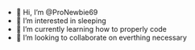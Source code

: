 - 👋 Hi, I’m @ProNewbie69
- 👀 I’m interested in sleeping
- 🌱 I’m currently learning how to properly code
- 💞️ I’m looking to collaborate on  everthing necessary


<!---
ProNewbie69/ProNewbie69 is a ✨ special ✨ repository because its `README.md` (this file) appears on your GitHub profile.
You can click the Preview link to take a look at your changes.
--->
